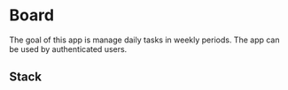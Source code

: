 # Board #

The goal of this app is manage daily tasks in weekly periods.
The app can be used by authenticated users.

## Stack ##

